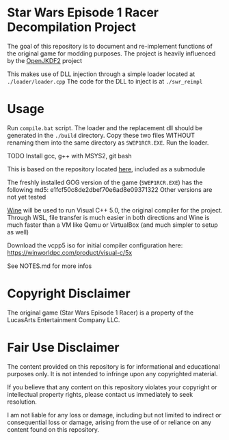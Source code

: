 # Star Wars Episode 1 Racer Decompilation Project

The goal of this repository is to document and re-implement functions of the original game for modding purposes.
The project is heavily influenced by the [OpenJKDF2]() project

This makes use of DLL injection through a simple loader located at `./loader/loader.cpp`
The code for the DLL to inject is at `./swr_reimpl`


# Usage
Run `compile.bat` script. The loader and the replacement dll should be generated in the `./build` directory. Copy these two files WITHOUT renaming them into the same directory as `SWEP1RCR.EXE`. Run the loader.

TODO Install gcc, g++ with MSYS2, git bash


This is based on the repository located [here](https://github.com/OpenSWE1R/swe1r-re.git), included as a submodule

The freshly installed GOG version of the game (`SWEP1RCR.EXE`) has the following md5: e1fcf50c8de2dbef70e6ad8e09371322
Other versions are not yet tested

[Wine](https://www.winehq.org/) will be used to run Visual C++ 5.0, the original compiler for the project. Through WSL, file transfer is much easier in both directions and Wine is much faster than a VM like Qemu or VirtualBox (and much simpler to setup as well)

Download the vcpp5 iso for initial compiler configuration here: https://winworldpc.com/product/visual-c/5x

See NOTES.md for more infos


# Copyright Disclaimer
The original game (Star Wars Episode 1 Racer) is a property of the LucasArts Entertainment Company LLC.

# Fair Use Disclaimer
The content provided on this repository is for informational and educational purposes only. It is not intended to infringe upon any copyrighted material.

If you believe that any content on this repository violates your copyright or intellectual property rights, please contact us immediately to seek resolution.

I am not liable for any loss or damage, including but not limited to indirect or consequential loss or damage, arising from the use of or reliance on any content found on this repository.
